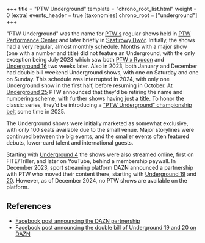 +++
title = "PTW Underground"
template = "chrono_root_list.html"
weight = 0
[extra]
events_header = true
[taxonomies]
chrono_root = ["underground"]
+++

"PTW Underground" was the name for [PTW's](@/o/ptw.md) regular shows held in [PTW Performance Center](@/v/ptw-targowa.md) and later briefly in [Szafirowy Dwór](@/v/dworek-kozlow.md). Initially, the shows had a very regular, almost monthly schedule.
Months with a major show (one with a number and title) did not feature an Underground, with the only exception being July 2023 which saw both [PTW x Ryucon](@/e/ptw/2023-07-16-ptw-x-ryucon.md) and [Underground 16](@/e/ptw/2023-07-30-ptw-underground-16.md) two weeks later.
Also in 2023, both January and December had double bill weekend Underground shows, with one on Saturday and one on Sunday.
This schedule was interrupted in 2024, with only one Underground show in the first half, before resuming in October.
At [Underground 25](@/e/ptw/2024-12-07-ptw-underground-25.md) PTW announced that they'd be retiring the name and numbering scheme, with further shows having just a title. To honor the classic series, they'd be introducing a ["PTW Underground" championship belt](@/c/ptw-underground-championship.md) some time in 2025.

The Underground shows were initially marketed as somewhat exclusive, with only 100 seats available due to the small venue. Major storylines were continued between the big events, and the smaller events often featured debuts, lower-card talent and international guests.

Starting with [Underground 4](@/e/ptw/2022-04-24-ptw-underground-4.md) the shows were also streamed online, first on FITE/Triller, and later on YouTube, behind a membership paywall. In December 2023, sport streaming platform DAZN announced a partnership with PTW who moved their content there, starting with [Underground 19](@/e/ptw/2023-12-09-ptw-underground-19.md) and [20](@/e/ptw/2023-12-10-ptw-underground-20.md). However, as of December 2024, no PTW shows are available on the platform.

## References

* [Facebook post announcing the DAZN partnership](https://www.facebook.com/PrimeTimeWrestlingPL/posts/pfbid02KAbfdDPw5QWuiogVCND1Z9UgCu9ziyXBEqQmwPCfoEpVceeoQMW255MvtjxYgRY4l)
* [Facebook post announcing the double bill of Underground 19 and 20 on DAZN](https://www.facebook.com/PrimeTimeWrestlingPL/posts/pfbid0NhhMSHKwq5uSeXwNzTsnMez4pZidhgojpywrqp2q5hWMMZq5nFCK8gTQ9BQ3AMm3l)
